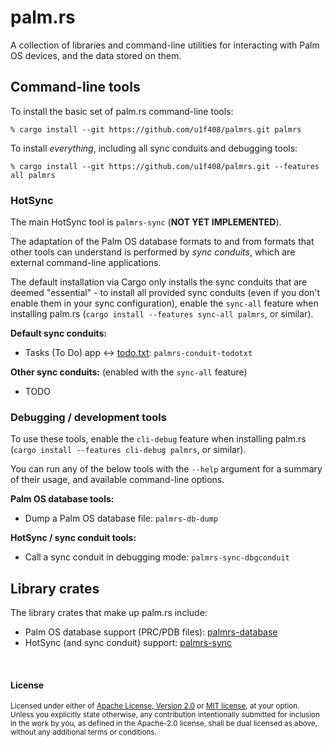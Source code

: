 # palm.rs

A collection of libraries and command-line utilities for interacting with Palm
OS devices, and the data stored on them.


## Command-line tools

To install the basic set of palm.rs command-line tools:

```shell
% cargo install --git https://github.com/u1f408/palmrs.git palmrs
```

To install _everything_, including all sync conduits and debugging tools:

```shell
% cargo install --git https://github.com/u1f408/palmrs.git --features all palmrs
```


### HotSync

The main HotSync tool is `palmrs-sync` (**NOT YET IMPLEMENTED**).

The adaptation of the Palm OS database formats to and from formats that other
tools can understand is performed by _sync conduits_, which are external
command-line applications.

The default installation via Cargo only installs the sync conduits that are
deemed "essential" - to install all provided sync conduits (even if you don't
enable them in your sync configuration), enable the `sync-all` feature when
installing palm.rs (`cargo install --features sync-all palmrs`, or similar).

**Default sync conduits:**

* Tasks (To Do) app <-> [todo.txt](http://todotxt.org): `palmrs-conduit-todotxt`

**Other sync conduits:** (enabled with the `sync-all` feature)

* TODO


### Debugging / development tools

To use these tools, enable the `cli-debug` feature when installing palm.rs
(`cargo install --features cli-debug palmrs`, or similar).

You can run any of the below tools with the `--help` argument for a summary of
their usage, and available command-line options.

**Palm OS database tools:**

* Dump a Palm OS database file: `palmrs-db-dump`

**HotSync / sync conduit tools:**

* Call a sync conduit in debugging mode: `palmrs-sync-dbgconduit`


## Library crates

The library crates that make up palm.rs include:

* Palm OS database support (PRC/PDB files): [palmrs-database][]
* HotSync (and sync conduit) support: [palmrs-sync][]


[palmrs-database]: ./palmrs-database/README.md
[palmrs-sync]: ./palmrs-sync/README.md


<br>

#### License

<sup>
Licensed under either of
<a href="http://www.apache.org/licenses/LICENSE-2.0">Apache License, Version
2.0</a> or <a href="http://opensource.org/licenses/MIT">MIT license</a>, at
your option.
</sup>

<br>

<sub>
Unless you explicitly state otherwise, any contribution intentionally submitted
for inclusion in the work by you, as defined in the Apache-2.0 license, shall
be dual licensed as above, without any additional terms or conditions.
</sub>
